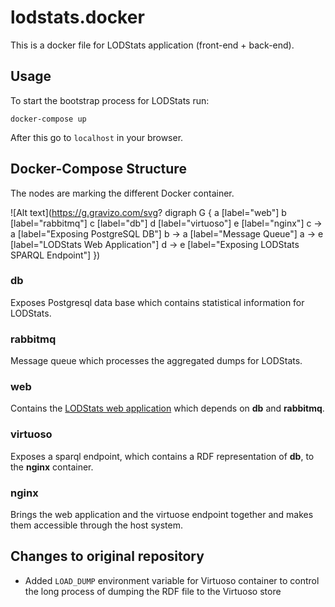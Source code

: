 lodstats.docker
===============

This is a docker file for LODStats application (front-end + back-end).

Usage
-----

To start the bootstrap process for LODStats run:

```
docker-compose up
```

After this go to `localhost` in your browser.

Docker-Compose Structure
------------------------

The nodes are marking the different Docker container.

![Alt text](https://g.gravizo.com/svg?
  digraph G {
      a [label="web"]
      b [label="rabbitmq"]
      c [label="db"]
      d [label="virtuoso"]
      e [label="nginx"]
      c -> a [label="Exposing PostgreSQL DB"]
      b -> a [label="Message Queue"]
      a -> e [label="LODStats Web Application"]
      d -> e [label="Exposing LODStats SPARQL Endpoint"]
  })

### db
Exposes Postgresql data base which contains statistical information for LODStats.

### rabbitmq
Message queue which processes the aggregated dumps for LODStats.

### web
Contains the [LODStats web application](https://github.com/k00ni/LODStats_WWW) which depends on **db** and **rabbitmq**.

### virtuoso
Exposes a sparql endpoint, which contains a RDF representation of **db**, to the **nginx** container.

### nginx
Brings the web application and the virtuose endpoint together and makes them accessible through the host system.


Changes to original repository
------------------------------

-	Added `LOAD_DUMP` environment variable for Virtuoso container to control the long process of dumping the RDF file to the Virtuoso store
